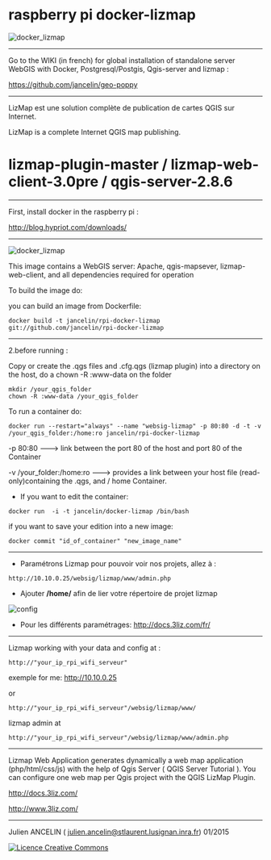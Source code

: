 raspberry pi docker-lizmap 
=============

![docker_lizmap](https://cloud.githubusercontent.com/assets/6421175/5647770/4ac27af4-9689-11e4-809a-dce0c2d60b1c.png)
__________________________________________________________________

Go to the WIKI (in french) for global installation of standalone server WebGIS with Docker, Postgresql/Postgis, Qgis-server and lizmap :

https://github.com/jancelin/geo-poppy

____________________________________________________________________

LizMap est une solution complète de publication de cartes QGIS sur Internet.

LizMap is a complete Internet QGIS map publishing.

lizmap-plugin-master / lizmap-web-client-3.0pre / qgis-server-2.8.6
=============
____________________________________________________________________

First, install docker in the raspberry pi : 

http://blog.hypriot.com/downloads/

_____________________________________________________________________


![docker_lizmap](https://cloud.githubusercontent.com/assets/6421175/11306745/27df8ff2-8fb4-11e5-9624-c51fd70b6956.jpg)

This image contains a WebGIS server: 
Apache, qgis-mapsever, lizmap-web-client, and all dependencies required for operation


To build the image do:

 you can build an image from Dockerfile:

```
docker build -t jancelin/rpi-docker-lizmap git://github.com/jancelin/rpi-docker-lizmap

```

-----------------------------------------------------------------------------------

2.before running :  

Copy or create the .qgs files and .cfg.qgs (lizmap plugin) into a directory on the host, do a chown -R :www-data on the folder

```
mkdir /your_qgis_folder
chown -R :www-data /your_qgis_folder
```

To run a container do:
```
docker run --restart="always" --name "websig-lizmap" -p 80:80 -d -t -v /your_qgis_folder:/home:ro jancelin/rpi-docker-lizmap
```

-p 80:80 ---> link between the port 80 of the host  and port 80 of the Container

-v /your_folder:/home:ro ---> provides a link between your host file (read-only)containing the .qgs, and / home Container.

* If you want to edit the container: 
```
docker run  -i -t jancelin/docker-lizmap /bin/bash 
```
if you want to save your edition into a new image: 
```
docker commit "id_of_container" "new_image_name"
```
____________________________________________________________________________________

* Paramétrons Lizmap pour pouvoir voir nos projets, allez à :

```
http://10.10.0.25/websig/lizmap/www/admin.php
```

* Ajouter **/home/** afin de lier votre répertoire de projet lizmap

![config](https://cloud.githubusercontent.com/assets/6421175/11306233/e945f342-8fb0-11e5-9906-4010b9398ef1.png)

* Pour les différents paramétrages: http://docs.3liz.com/fr/ 


____________________________________________________________________________________

Lizmap working with your data and config at : 

```
http://"your_ip_rpi_wifi_serveur"
```
exemple for me: http://10.10.0.25

or
```
http://"your_ip_rpi_wifi_serveur"/websig/lizmap/www/
```
lizmap admin at 
```
http://"your_ip_rpi_wifi_serveur"/websig/lizmap/www/admin.php
```
____________________________________________________________________________________

Lizmap Web Application generates dynamically a web map application (php/html/css/js) with the help of Qgis Server ( QGIS Server Tutorial ). You can configure one web map per Qgis project with the QGIS LizMap Plugin.

http://docs.3liz.com/

http://www.3liz.com/

____________________________________________________________________________________

Julien ANCELIN ( julien.ancelin@stlaurent.lusignan.inra.fr) 01/2015

<a rel="license" href="http://creativecommons.org/licenses/by-sa/4.0/"><img alt="Licence Creative Commons" style="border-width:0" src="https://i.creativecommons.org/l/by-sa/4.0/88x31.png" /></a>

